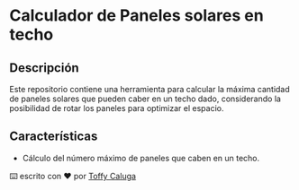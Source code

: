 # Calculador de Paneles solares en techo

## Descripción 
Este repositorio contiene una herramienta para calcular la máxima cantidad de paneles solares que pueden caber en un techo dado, considerando la posibilidad de rotar los paneles para optimizar el espacio.


## Características

- Cálculo del número máximo de paneles que caben en un techo.


⌨️ escrito con ❤️ por [Toffy Caluga](https://github.com/toffyCaluga)